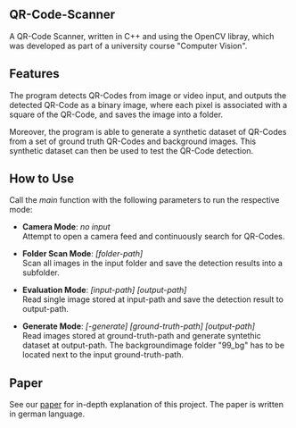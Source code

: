 ## QR-Code-Scanner 
A QR-Code Scanner, written in C++ and using the OpenCV libray, which was developed as part of a university course "Computer Vision".

## Features
The program detects QR-Codes from image or video input, and outputs the detected QR-Code as a binary image,
where each pixel is associated with a square of the QR-Code, and saves the image into a folder.

Moreover, the program is able to generate a synthetic dataset of QR-Codes from a set of ground truth QR-Codes and background images.
This synthetic dataset can then be used to test the QR-Code detection.

## How to Use
Call the *main* function with the following parameters to run the respective mode:

- **Camera Mode**: *no input*  
Attempt to open a camera feed and continuously search for QR-Codes.

- **Folder Scan Mode**: *[folder-path]*  
Scan all images in the input folder and save the detection results into a subfolder.

- **Evaluation Mode**: *[input-path] [output-path]*  
Read single image stored at input-path and save the detection result to output-path.   

 - **Generate Mode**: *[-generate] [ground-truth-path] [output-path]*  
Read images stored at ground-truth-path and generate syntethic dataset at output-path.
The backgroundimage folder "99_bg" has to be located next to the input ground-truth-path.

## Paper
See our [paper](paper.pdf) for in-depth explanation of this project.
The paper is written in german language.
